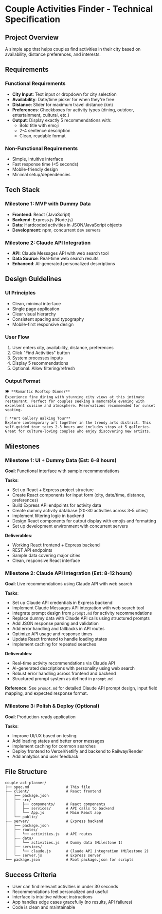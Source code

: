 # Couple Activities Finder - Technical Specification

## Project Overview
A simple app that helps couples find activities in their city based on availability, distance preferences, and interests.

## Requirements

### Functional Requirements
- **City Input**: Text input or dropdown for city selection
- **Availability**: Date/time picker for when they're free
- **Distance**: Slider for maximum travel distance (km)
- **Preferences**: Checkboxes for activity types (dining, outdoor, entertainment, cultural, etc.)
- **Output**: Display exactly 5 recommendations with:
  - Bold title with emoji
  - 2-4 sentence description
  - Clean, readable format

### Non-Functional Requirements
- Simple, intuitive interface
- Fast response time (<5 seconds)
- Mobile-friendly design
- Minimal setup/dependencies

## Tech Stack

### Milestone 1: MVP with Dummy Data
- **Frontend**: React (JavaScript)
- **Backend**: Express.js (Node.js)
- **Data**: Hardcoded activities in JSON/JavaScript objects
- **Development**: npm, concurrent dev servers

### Milestone 2: Claude API Integration
- **API**: Claude Messages API with web search tool
- **Data Source**: Real-time web search results
- **Enhanced**: AI-generated personalized descriptions

## Design Guidelines

### UI Principles
- Clean, minimal interface
- Single page application
- Clear visual hierarchy
- Consistent spacing and typography
- Mobile-first responsive design

### User Flow
1. User enters city, availability, distance, preferences
2. Click "Find Activities" button
3. System processes inputs
4. Display 5 recommendations
5. Optional: Allow filtering/refresh

### Output Format
```
🍽️ **Romantic Rooftop Dinner**
Experience fine dining with stunning city views at this intimate restaurant. Perfect for couples seeking a memorable evening with excellent cuisine and atmosphere. Reservations recommended for sunset seating.

🎨 **Art Gallery Walking Tour**
Explore contemporary art together in the trendy arts district. This self-guided tour takes 2-3 hours and includes stops at 5 galleries. Great for culture-loving couples who enjoy discovering new artists.
```

## Milestones

### Milestone 1: UI + Dummy Data (Est: 6-8 hours)
**Goal**: Functional interface with sample recommendations

**Tasks**:
- Set up React + Express project structure
- Create React components for input form (city, date/time, distance, preferences)
- Build Express API endpoints for activity data
- Create dummy activity database (20-30 activities across 3-5 cities)
- Implement filtering logic in backend
- Design React components for output display with emojis and formatting
- Set up development environment with concurrent servers

**Deliverables**:
- Working React frontend + Express backend
- REST API endpoints
- Sample data covering major cities
- Clean, responsive React interface

### Milestone 2: Claude API Integration (Est: 8-12 hours)
**Goal**: Live recommendations using Claude API with web search

**Tasks**:
- Set up Claude API credentials in Express backend
- Implement Claude Messages API integration with web search tool
- Integrate prompt design from `prompt.md` for activity recommendations
- Replace dummy data with Claude API calls using structured prompts
- Add JSON response parsing and validation
- Add error handling and fallbacks in API routes
- Optimize API usage and response times
- Update React frontend to handle loading states
- Implement caching for repeated searches

**Deliverables**:
- Real-time activity recommendations via Claude API
- AI-generated descriptions with personality using web search
- Robust error handling across frontend and backend
- Structured prompt system as defined in `prompt.md`

**Reference**: See `prompt.md` for detailed Claude API prompt design, input field mapping, and expected response format.

### Milestone 3: Polish & Deploy (Optional)
**Goal**: Production-ready application

**Tasks**:
- Improve UI/UX based on testing
- Add loading states and better error messages
- Implement caching for common searches
- Deploy frontend to Vercel/Netlify and backend to Railway/Render
- Add analytics and user feedback

## File Structure
```
couple-act-planner/
├── spec.md                 # This file
├── client/                 # React frontend
│   ├── package.json
│   ├── src/
│   │   ├── components/     # React components
│   │   ├── services/       # API calls to backend
│   │   └── App.js          # Main React app
│   └── public/
├── server/                 # Express backend
│   ├── package.json
│   ├── routes/
│   │   └── activities.js   # API routes
│   ├── data/
│   │   └── activities.js   # Dummy data (Milestone 1)
│   ├── services/
│   │   └── claude.js       # Claude API integration (Milestone 2)
│   └── server.js           # Express server
└── package.json            # Root package.json for scripts
```

## Success Criteria
- User can find relevant activities in under 30 seconds
- Recommendations feel personalized and useful
- Interface is intuitive without instructions
- App handles edge cases gracefully (no results, API failures)
- Code is clean and maintainable